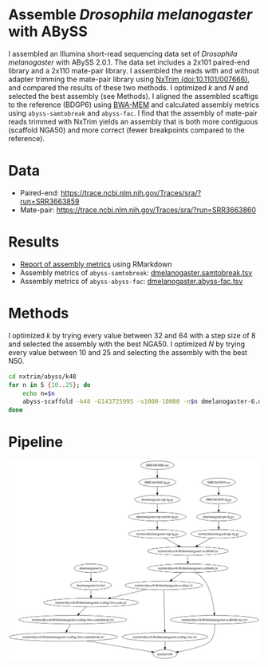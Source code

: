 # Assemble *Drosophila melanogaster* with ABySS

I assembled an Illumina short-read sequencing data set of *Drosophila melanogaster* with ABySS 2.0.1. The data set includes a 2x101 paired-end library and a 2x110 mate-pair library. I assembled the reads with and without adapter trimming the mate-pair library using [NxTrim (doi:10.1101/007666)](https://github.com/sequencing/NxTrim), and compared the results of these two methods. I optimized *k* and *N* and selected the best assembly (see Methods). I aligned the assembled scaftigs to the reference (BDGP6) using [BWA-MEM](https://github.com/lh3/bwa) and calculated assembly metrics using `abyss-samtobreak` and `abyss-fac`. I find that the assembly of mate-pair reads trimmed with NxTrim yields an assembly that is both more contiguous (scaffold NGA50) and more correct (fewer breakpoints compared to the reference).

# Data

* Paired-end: <https://trace.ncbi.nlm.nih.gov/Traces/sra/?run=SRR3663859>
* Mate-pair: <https://trace.ncbi.nlm.nih.gov/Traces/sra/?run=SRR3663860>

# Results

+ [Report of assembly metrics](http://sjackman.ca/abyss-drosophila-melanogaster/dmelanogaster.samtobreak.nb.html) using RMarkdown
+ Assembly metrics of `abyss-samtobreak`: [dmelanogaster.samtobreak.tsv](dmelanogaster.samtobreak.tsv)
+ Assembly metrics of `abyss-abyss-fac`: [dmelanogaster.abyss-fac.tsv](dmelanogaster.abyss-fac.tsv)

# Methods

I optimized *k* by trying every value between 32 and 64 with a step size of 8 and selected the assembly with the best NGA50.
I optimized *N* by trying every value between 10 and 25 and selecting the assembly with the best N50.

```sh
cd nxtrim/abyss/k48
for n in 5 {10..25}; do
	echo n=$n
	abyss-scaffold -k48 -G143725995 -s1000-10000 -n$n dmelanogaster-6.dot mp1-6.dist.dot 2>&1 >/dev/null | tail -n1
done
```

# Pipeline

[![Pipeline k=48](Makefile.png)](Makefile.pdf)
